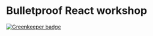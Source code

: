# Bulletproof React workshop

[![Greenkeeper badge](https://badges.greenkeeper.io/ForbesLindesay/bulletproof-react-workshop.svg)](https://greenkeeper.io/)
